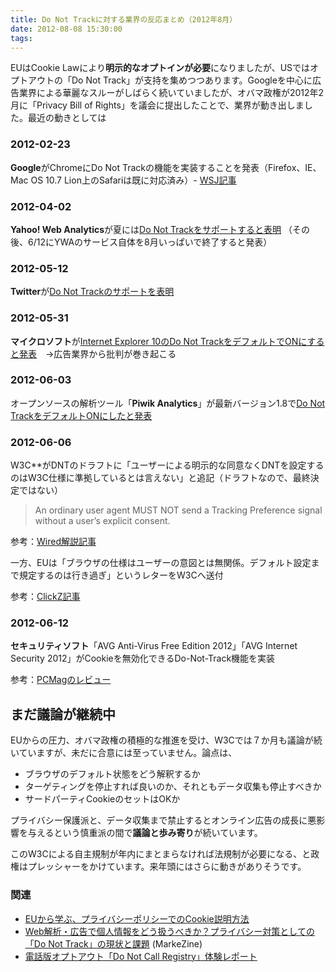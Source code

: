 ```yaml
---
title: Do Not Trackに対する業界の反応まとめ（2012年8月）
date: 2012-08-08 15:30:00
tags:
---
```


EUはCookie Lawにより**明示的なオプトインが必要**になりましたが、USではオプトアウトの「Do Not Track」が支持を集めつつあります。Googleを中心に広告業界による華麗なスルーがしばらく続いていましたが、オバマ政権が2012年2月に「Privacy Bill of Rights」を議会に提出したことで、業界が動き出しました。最近の動きとしては
<!-- more -->

### 2012-02-23
**Google**がChromeにDo Not Trackの機能を実装することを発表（Firefox、IE、Mac OS 10.7 Lion上のSafariは既に対応済み）- [WSJ記事](https://www.wsj.com/articles/SB10001424052970203960804577239774264364692)

### 2012-04-02
**Yahoo! Web Analytics**が夏には[Do Not Trackをサポートすると表明](http://www.yanalyticsblog.com/blog/2012/04/yahoo-web-analytics-supports-do-not-track-dnt/)
（その後、6/12にYWAのサービス自体を8月いっぱいで終了すると発表）

### 2012-05-12
**Twitter**が[Do Not Trackのサポートを表明](https://twitter.com/twitter/status/203133041160364033)

### 2012-05-31
**マイクロソフト**が[Internet Explorer 10のDo Not TrackをデフォルトでONにすると発表](https://blogs.technet.microsoft.com/microsoft_on_the_issues/2012/05/31/advancing-consumer-trust-and-privacy-internet-explorer-in-windows-8/)　→広告業界から批判が巻き起こる

### 2012-06-03
オープンソースの解析ツール「**Piwik Analytics**」が最新バージョン1.8で[Do Not TrackをデフォルトONにしたと発表](https://matomo.org/blog/2012/06/piwik-1-8-release-new-features-screenshots-overview/)

### 2012-06-06
W3C**がDNTのドラフトに「ユーザーによる明示的な同意なくDNTを設定するのはW3C仕様に準拠しているとは言えない」と追記（ドラフトなので、最終決定ではない）

> An ordinary user agent MUST NOT send a Tracking Preference signal without a user’s explicit consent.

参考：[Wired解説記事](https://www.wired.com/2012/06/default-do-not-track/)

一方、EUは「ブラウザの仕様はユーザーの意図とは無関係。デフォルト設定まで規定するのは行き過ぎ」というレターをW3Cへ送付

参考：[ClickZ記事](https://www.clickz.com/do-not-track-standards-not-settled-in-w3c-meetings/44813/)

### 2012-06-12
**セキュリティソフト**「AVG Anti-Virus Free Edition 2012」「AVG Internet Security 2012」がCookieを無効化できるDo-Not-Track機能を実装

参考：[PCMagのレビュー](https://www.pcmag.com/article2/0,2817,2402146,00.asp)

## まだ議論が継続中

EUからの圧力、オバマ政権の積極的な推進を受け、W3Cでは７か月も議論が続いていますが、未だに合意には至っていません。論点は、

* ブラウザのデフォルト状態をどう解釈するか
* ターゲティングを停止すれば良いのか、それともデータ収集も停止すべきか
* サードパーティCookieのセットはOKか

プライバシー保護派と、データ収集まで禁止するとオンライン広告の成長に悪影響を与えるという慎重派の間で**議論と歩み寄り**が続いています。

このW3Cによる自主規制が年内にまとまらなければ法規制が必要になる、と政権はプレッシャーをかけています。来年頭にはさらに動きがありそうです。

### 関連
* [EUから学ぶ、プライバシーポリシーでのCookie説明方法](../cookie-in-privacy-policy/)
* [Web解析・広告で個人情報をどう扱うべきか？プライバシー対策としての「Do Not Track」の現状と課題](https://markezine.jp/article/detail/14697) (MarkeZine)
* [電話版オプトアウト「Do Not Call Registry」体験レポート](../do-not-call/)
